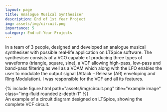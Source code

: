 ```yaml
---
layout: page
title: Analogue Musical Synthesiser
description: End of 1st Year Project
img: assets/img/circuit.png
importance: 5
category: End-of-Year Projects
---
```


In a team of 3 people, designed and developed an analogue musical synthesiser with possible real-life application on LTSpice software. The synthesiser consists of a VCO capable of producing three types of waveforms (triangle, square, sine), a VCF allowing high-pass, low-pass and band-pass filtering as well as a VCAM which along with the LFO enables the user to modulate the output signal (Attack – Release (AR) enveloping and Ring Modulation). I was responsible for the VCF and all its features.


<div class="row">
    <div class="col-sm mt-3 mt-md-0">
        {% include figure.html path="assets/img/circuit.png" title="example image" class="img-fluid rounded z-depth-1" %}
    </div>
</div>
<div class="caption">
An example of a circuit diagram designed on LTSpice, showing the complete VCF circuit.
</div>